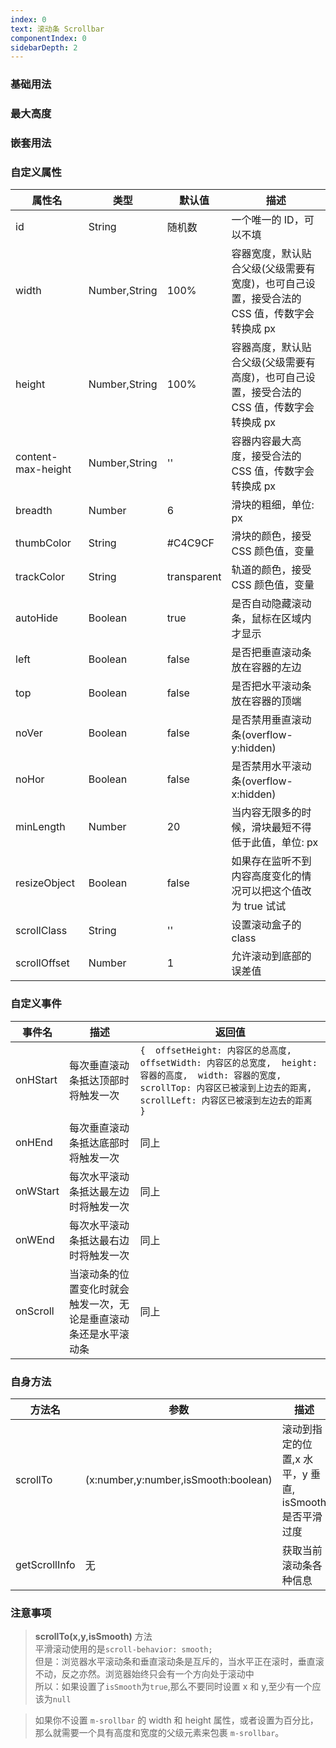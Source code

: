 ```yaml
---
index: 0
text: 滚动条 Scrollbar
componentIndex: 0
sidebarDepth: 2
---
```


### 基础用法

<demo src="./test/default.vue" langue="vue"  title="基础用法" desc="基础用法"></demo>

### 最大高度

<demo src="./test/max-height.vue" langue="vue"  title="最大高度" desc="最大高度"></demo>

### 嵌套用法

<demo src="./test/nesting.vue" langue="vue"  title="嵌套用法" desc="嵌套用法"></demo>
### 自定义属性

| 属性名       | 类型          | 默认值      | 描述                                                         |
| ------------ | ------------- | ----------- | ------------------------------------------------------------ |
| id           | String        | 随机数      | 一个唯一的 ID，可以不填                                      |
| width        | Number,String | 100%        | 容器宽度，默认贴合父级(父级需要有宽度)，也可自己设置，接受合法的 CSS 值，传数字会转换成 px |
| height       | Number,String | 100%        | 容器高度，默认贴合父级(父级需要有高度)，也可自己设置，接受合法的 CSS 值，传数字会转换成 px |
| content-max-height       | Number,String | ''        | 容器内容最大高度，接受合法的 CSS 值，传数字会转换成 px |
| breadth      | Number        | 6           | 滑块的粗细，单位: px                                         |
| thumbColor   | String        | \#C4C9CF    | 滑块的颜色，接受 CSS 颜色值，变量                            |
| trackColor   | String        | transparent | 轨道的颜色，接受 CSS 颜色值，变量                            |
| autoHide     | Boolean       | true        | 是否自动隐藏滚动条，鼠标在区域内才显示                       |
| left         | Boolean       | false       | 是否把垂直滚动条放在容器的左边                               |
| top          | Boolean       | false       | 是否把水平滚动条放在容器的顶端                               |
| noVer        | Boolean       | false       | 是否禁用垂直滚动条(overflow-y:hidden)                        |
| noHor        | Boolean       | false       | 是否禁用水平滚动条(overflow-x:hidden)                        |
| minLength    | Number        | 20          | 当内容无限多的时候，滑块最短不得低于此值，单位: px           |
| resizeObject | Boolean       | false       | 如果存在监听不到内容高度变化的情况可以把这个值改为 true 试试 |
| scrollClass  | String        | ''          | 设置滚动盒子的class                                          |
| scrollOffset | Number        | 1           | 允许滚动到底部的误差值                                       |

### 自定义事件

| 事件名   | 描述                                                         | 返回值                                                       |
| -------- | ------------------------------------------------------------ | ------------------------------------------------------------ |
| onHStart | 每次垂直滚动条抵达顶部时将触发一次                           | `{  offsetHeight: 内容区的总高度,  offsetWidth: 内容区的总宽度,  height: 容器的高度,  width: 容器的宽度,  scrollTop: 内容区已被滚到上边去的距离,  scrollLeft: 内容区已被滚到左边去的距离 }        ` |
| onHEnd   | 每次垂直滚动条抵达底部时将触发一次                           | 同上                                                         |
| onWStart | 每次水平滚动条抵达最左边时将触发一次                         | 同上                                                         |
| onWEnd   | 每次水平滚动条抵达最右边时将触发一次                         | 同上                                                         |
| onScroll | 当滚动条的位置变化时就会触发一次，无论是垂直滚动条还是水平滚动条 | 同上                                                         |


### 自身方法

| 方法名        | 参数                                 | 描述                                                   |
| ------------- | ------------------------------------ | ------------------------------------------------------ |
| scrollTo      | (x:number,y:number,isSmooth:boolean) | 滚动到指定的位置,x 水平，y 垂直, isSmooth 是否平滑过度 |
| getScrollInfo | 无                                   | 获取当前滚动条各种信息                                 |

### 注意事项

> **scrollTo(x,y,isSmooth)** 方法<br/>
> 平滑滚动使用的是`scroll-behavior: smooth;`<br/> 
> 但是：浏览器水平滚动条和垂直滚动条是互斥的，当水平正在滚时，垂直滚不动，反之亦然。浏览器始终只会有一个方向处于滚动中<br/> 
> 所以：如果设置了`isSmooth`为`true`,那么不要同时设置 x 和 y,至少有一个应该为`null`<br/>

> 如果你不设置 `m-srollbar` 的 width 和 height 属性，或者设置为百分比，那么就需要一个具有高度和宽度的父级元素来包裹 `m-srollbar`。
